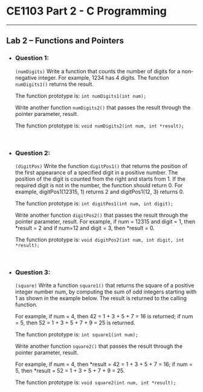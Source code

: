# **CE1103 Part 2 - C Programming**
--- 


## **Lab 2 – Functions and Pointers**

* ### Question 1:
    `(numDigits)` Write a function that counts the number of digits for a non‐negative integer. For example, 1234 has 4 digits. 
    The function `numDigits1()` returns the result.


    The function prototype is: `int numDigits1(int num);`


    Write another function `numDigits2()` that passes the result through the pointer parameter, result. 


    The function prototype is: `void numDigits2(int num, int *result);`


&nbsp;

* ### Question 2:
    `(digitPos)` Write the function `digitPos1()` that returns the position of the first appearance of a specified digit in a positive number. 
    The position of the digit is counted from the right and starts from 1. If the required digit is not in the number, the function should
    return 0. 
    For example, digitPos1(12315, 1) returns 2 and digitPos1(12, 3) returns 0. 


    The function prototype is: `int digitPos1(int num, int digit);`


    Write another function `digitPos2()` that passes the result through the pointer parameter, result. 
    For example, if num = 12315 and digit = 1, then *result = 2 and if num=12 and digit = 3, then *result = 0. 


    The function prototype is: `void digitPos2(int num, int digit, int *result);`


&nbsp;

* ### Question 3:
    `(square)` Write a function `square1()` that returns the square of a positive integer number num, by computing the sum of odd integers starting with 1 
    as shown in the example below. 
    The result is returned to the calling function. 


    For example, if num = 4, then 42 = 1 + 3 + 5 + 7 = 16 is returned; if num = 5, then 52 = 1 + 3 + 5 + 7 + 9 = 25 is returned. 


    The function prototype is: `int square1(int num);`




    Write another function `square2()` that passes the result through the pointer parameter, result. 


    For example, if num = 4, then *result = 42 = 1 + 3 + 5 + 7 = 16; if num = 5, then *result = 52 = 1 + 3 + 5 + 7 + 9 = 25. 


    The function prototype is: `void square2(int num, int *result);`